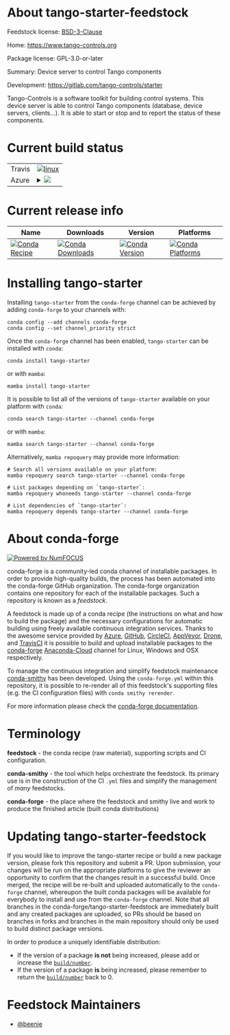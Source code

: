 About tango-starter-feedstock
=============================

Feedstock license: [BSD-3-Clause](https://github.com/conda-forge/tango-starter-feedstock/blob/main/LICENSE.txt)

Home: https://www.tango-controls.org

Package license: GPL-3.0-or-later

Summary: Device server to control Tango components

Development: https://gitlab.com/tango-controls/starter

Tango-Controls is a software toolkit for building control systems.
This device server is able to control Tango components (database, device servers, clients...).
It is able to start or stop and to report the status of these components.


Current build status
====================


<table><tr>
    <td>Travis</td>
    <td>
      <a href="https://app.travis-ci.com/conda-forge/tango-starter-feedstock">
        <img alt="linux" src="https://img.shields.io/travis/com/conda-forge/tango-starter-feedstock/main.svg?label=Linux">
      </a>
    </td>
  </tr>
    
  <tr>
    <td>Azure</td>
    <td>
      <details>
        <summary>
          <a href="https://dev.azure.com/conda-forge/feedstock-builds/_build/latest?definitionId=14197&branchName=main">
            <img src="https://dev.azure.com/conda-forge/feedstock-builds/_apis/build/status/tango-starter-feedstock?branchName=main">
          </a>
        </summary>
        <table>
          <thead><tr><th>Variant</th><th>Status</th></tr></thead>
          <tbody><tr>
              <td>linux_64_cpptango9.3</td>
              <td>
                <a href="https://dev.azure.com/conda-forge/feedstock-builds/_build/latest?definitionId=14197&branchName=main">
                  <img src="https://dev.azure.com/conda-forge/feedstock-builds/_apis/build/status/tango-starter-feedstock?branchName=main&jobName=linux&configuration=linux%20linux_64_cpptango9.3" alt="variant">
                </a>
              </td>
            </tr><tr>
              <td>linux_64_cpptango9.4</td>
              <td>
                <a href="https://dev.azure.com/conda-forge/feedstock-builds/_build/latest?definitionId=14197&branchName=main">
                  <img src="https://dev.azure.com/conda-forge/feedstock-builds/_apis/build/status/tango-starter-feedstock?branchName=main&jobName=linux&configuration=linux%20linux_64_cpptango9.4" alt="variant">
                </a>
              </td>
            </tr><tr>
              <td>linux_aarch64_cpptango9.3</td>
              <td>
                <a href="https://dev.azure.com/conda-forge/feedstock-builds/_build/latest?definitionId=14197&branchName=main">
                  <img src="https://dev.azure.com/conda-forge/feedstock-builds/_apis/build/status/tango-starter-feedstock?branchName=main&jobName=linux&configuration=linux%20linux_aarch64_cpptango9.3" alt="variant">
                </a>
              </td>
            </tr><tr>
              <td>linux_aarch64_cpptango9.4</td>
              <td>
                <a href="https://dev.azure.com/conda-forge/feedstock-builds/_build/latest?definitionId=14197&branchName=main">
                  <img src="https://dev.azure.com/conda-forge/feedstock-builds/_apis/build/status/tango-starter-feedstock?branchName=main&jobName=linux&configuration=linux%20linux_aarch64_cpptango9.4" alt="variant">
                </a>
              </td>
            </tr><tr>
              <td>linux_ppc64le_cpptango9.3</td>
              <td>
                <a href="https://dev.azure.com/conda-forge/feedstock-builds/_build/latest?definitionId=14197&branchName=main">
                  <img src="https://dev.azure.com/conda-forge/feedstock-builds/_apis/build/status/tango-starter-feedstock?branchName=main&jobName=linux&configuration=linux%20linux_ppc64le_cpptango9.3" alt="variant">
                </a>
              </td>
            </tr><tr>
              <td>linux_ppc64le_cpptango9.4</td>
              <td>
                <a href="https://dev.azure.com/conda-forge/feedstock-builds/_build/latest?definitionId=14197&branchName=main">
                  <img src="https://dev.azure.com/conda-forge/feedstock-builds/_apis/build/status/tango-starter-feedstock?branchName=main&jobName=linux&configuration=linux%20linux_ppc64le_cpptango9.4" alt="variant">
                </a>
              </td>
            </tr><tr>
              <td>osx_64</td>
              <td>
                <a href="https://dev.azure.com/conda-forge/feedstock-builds/_build/latest?definitionId=14197&branchName=main">
                  <img src="https://dev.azure.com/conda-forge/feedstock-builds/_apis/build/status/tango-starter-feedstock?branchName=main&jobName=osx&configuration=osx%20osx_64_" alt="variant">
                </a>
              </td>
            </tr><tr>
              <td>osx_arm64</td>
              <td>
                <a href="https://dev.azure.com/conda-forge/feedstock-builds/_build/latest?definitionId=14197&branchName=main">
                  <img src="https://dev.azure.com/conda-forge/feedstock-builds/_apis/build/status/tango-starter-feedstock?branchName=main&jobName=osx&configuration=osx%20osx_arm64_" alt="variant">
                </a>
              </td>
            </tr><tr>
              <td>win_64_cpptango9.3</td>
              <td>
                <a href="https://dev.azure.com/conda-forge/feedstock-builds/_build/latest?definitionId=14197&branchName=main">
                  <img src="https://dev.azure.com/conda-forge/feedstock-builds/_apis/build/status/tango-starter-feedstock?branchName=main&jobName=win&configuration=win%20win_64_cpptango9.3" alt="variant">
                </a>
              </td>
            </tr><tr>
              <td>win_64_cpptango9.4</td>
              <td>
                <a href="https://dev.azure.com/conda-forge/feedstock-builds/_build/latest?definitionId=14197&branchName=main">
                  <img src="https://dev.azure.com/conda-forge/feedstock-builds/_apis/build/status/tango-starter-feedstock?branchName=main&jobName=win&configuration=win%20win_64_cpptango9.4" alt="variant">
                </a>
              </td>
            </tr>
          </tbody>
        </table>
      </details>
    </td>
  </tr>
</table>

Current release info
====================

| Name | Downloads | Version | Platforms |
| --- | --- | --- | --- |
| [![Conda Recipe](https://img.shields.io/badge/recipe-tango--starter-green.svg)](https://anaconda.org/conda-forge/tango-starter) | [![Conda Downloads](https://img.shields.io/conda/dn/conda-forge/tango-starter.svg)](https://anaconda.org/conda-forge/tango-starter) | [![Conda Version](https://img.shields.io/conda/vn/conda-forge/tango-starter.svg)](https://anaconda.org/conda-forge/tango-starter) | [![Conda Platforms](https://img.shields.io/conda/pn/conda-forge/tango-starter.svg)](https://anaconda.org/conda-forge/tango-starter) |

Installing tango-starter
========================

Installing `tango-starter` from the `conda-forge` channel can be achieved by adding `conda-forge` to your channels with:

```
conda config --add channels conda-forge
conda config --set channel_priority strict
```

Once the `conda-forge` channel has been enabled, `tango-starter` can be installed with `conda`:

```
conda install tango-starter
```

or with `mamba`:

```
mamba install tango-starter
```

It is possible to list all of the versions of `tango-starter` available on your platform with `conda`:

```
conda search tango-starter --channel conda-forge
```

or with `mamba`:

```
mamba search tango-starter --channel conda-forge
```

Alternatively, `mamba repoquery` may provide more information:

```
# Search all versions available on your platform:
mamba repoquery search tango-starter --channel conda-forge

# List packages depending on `tango-starter`:
mamba repoquery whoneeds tango-starter --channel conda-forge

# List dependencies of `tango-starter`:
mamba repoquery depends tango-starter --channel conda-forge
```


About conda-forge
=================

[![Powered by
NumFOCUS](https://img.shields.io/badge/powered%20by-NumFOCUS-orange.svg?style=flat&colorA=E1523D&colorB=007D8A)](https://numfocus.org)

conda-forge is a community-led conda channel of installable packages.
In order to provide high-quality builds, the process has been automated into the
conda-forge GitHub organization. The conda-forge organization contains one repository
for each of the installable packages. Such a repository is known as a *feedstock*.

A feedstock is made up of a conda recipe (the instructions on what and how to build
the package) and the necessary configurations for automatic building using freely
available continuous integration services. Thanks to the awesome service provided by
[Azure](https://azure.microsoft.com/en-us/services/devops/), [GitHub](https://github.com/),
[CircleCI](https://circleci.com/), [AppVeyor](https://www.appveyor.com/),
[Drone](https://cloud.drone.io/welcome), and [TravisCI](https://travis-ci.com/)
it is possible to build and upload installable packages to the
[conda-forge](https://anaconda.org/conda-forge) [Anaconda-Cloud](https://anaconda.org/)
channel for Linux, Windows and OSX respectively.

To manage the continuous integration and simplify feedstock maintenance
[conda-smithy](https://github.com/conda-forge/conda-smithy) has been developed.
Using the ``conda-forge.yml`` within this repository, it is possible to re-render all of
this feedstock's supporting files (e.g. the CI configuration files) with ``conda smithy rerender``.

For more information please check the [conda-forge documentation](https://conda-forge.org/docs/).

Terminology
===========

**feedstock** - the conda recipe (raw material), supporting scripts and CI configuration.

**conda-smithy** - the tool which helps orchestrate the feedstock.
                   Its primary use is in the construction of the CI ``.yml`` files
                   and simplify the management of *many* feedstocks.

**conda-forge** - the place where the feedstock and smithy live and work to
                  produce the finished article (built conda distributions)


Updating tango-starter-feedstock
================================

If you would like to improve the tango-starter recipe or build a new
package version, please fork this repository and submit a PR. Upon submission,
your changes will be run on the appropriate platforms to give the reviewer an
opportunity to confirm that the changes result in a successful build. Once
merged, the recipe will be re-built and uploaded automatically to the
`conda-forge` channel, whereupon the built conda packages will be available for
everybody to install and use from the `conda-forge` channel.
Note that all branches in the conda-forge/tango-starter-feedstock are
immediately built and any created packages are uploaded, so PRs should be based
on branches in forks and branches in the main repository should only be used to
build distinct package versions.

In order to produce a uniquely identifiable distribution:
 * If the version of a package **is not** being increased, please add or increase
   the [``build/number``](https://docs.conda.io/projects/conda-build/en/latest/resources/define-metadata.html#build-number-and-string).
 * If the version of a package **is** being increased, please remember to return
   the [``build/number``](https://docs.conda.io/projects/conda-build/en/latest/resources/define-metadata.html#build-number-and-string)
   back to 0.

Feedstock Maintainers
=====================

* [@beenje](https://github.com/beenje/)

